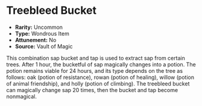# Treebleed Bucket

- **Rarity:** Uncommon
- **Type:** Wondrous Item
- **Attunement:** No
- **Source:** Vault of Magic

This combination sap bucket and tap is used to extract sap from certain trees. After 1 hour, the bucketful of sap magically changes into a potion. The potion remains viable for 24 hours, and its type depends on the tree as follows: oak (potion of resistance), rowan (potion of healing), willow (potion of animal friendship), and holly (potion of climbing). The treebleed bucket can magically change sap 20 times, then the bucket and tap become nonmagical.
